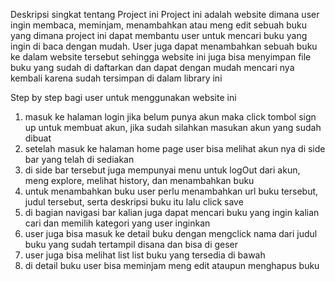 Deskripsi singkat tentang Project ini 
Project ini adalah website dimana user ingin membaca, meminjam, menambahkan atau meng edit sebuah buku yang dimana project ini dapat membantu user untuk mencari buku yang ingin di baca dengan mudah. User juga dapat menambahkan sebuah buku ke dalam website tersebut sehingga website ini juga bisa menyimpan file buku yang sudah di daftarkan dan dapat dengan mudah mencari nya kembali karena sudah tersimpan di dalam library ini


Step by step bagi user untuk menggunakan website ini
1. masuk ke halaman login jika belum punya akun maka click tombol sign up untuk membuat akun, jika sudah silahkan masukan akun yang sudah dibuat
2. setelah masuk ke halaman home page user bisa melihat akun nya di side bar yang telah di sediakan
3. di side bar tersebut juga mempunyai menu untuk logOut dari akun, meng explore, melihat history, dan menambahkan buku
4. untuk menambahkan buku user perlu menambahkan url buku tersebut, judul tersebut, serta deskripsi buku itu lalu click save
5. di bagian navigasi bar kalian juga dapat mencari buku yang ingin kalian cari dan memilih kategori yang user inginkan
6. user juga bisa masuk ke detail buku dengan mengclick nama dari judul buku yang sudah tertampil disana dan bisa di geser
7. user juga bisa melihat list list buku yang tersedia di bawah
8. di detail buku user bisa meminjam meng edit ataupun menghapus buku